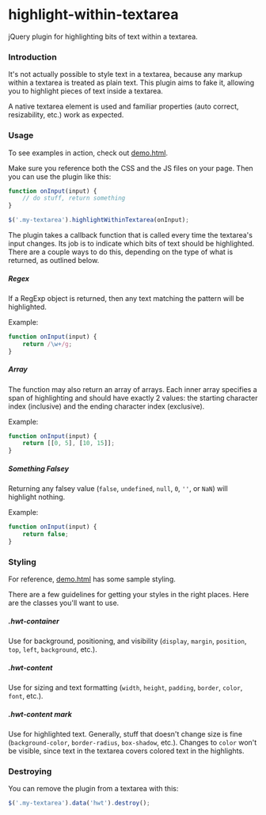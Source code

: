 # highlight-within-textarea
jQuery plugin for highlighting bits of text within a textarea.

### Introduction

It's not actually possible to style text in a textarea, because any markup within a textarea is treated as plain text. This plugin aims to fake it, allowing you to highlight pieces of text inside a textarea.

A native textarea element is used and familiar properties (auto correct, resizability, etc.) work as expected.

### Usage

To see examples in action, check out [demo.html](https://github.com/lonekorean/highlight-within-textarea/blob/master/demo.html).

Make sure you reference both the CSS and the JS files on your page. Then you can use the plugin like this:

```javascript
function onInput(input) {
	// do stuff, return something
}

$('.my-textarea').highlightWithinTextarea(onInput);
```
The plugin takes a callback function that is called every time the textarea's input changes. Its job is to indicate which bits of text should be highlighted. There are a couple ways to do this, depending on the type of what is returned, as outlined below.

##### Regex

If a RegExp object is returned, then any text matching the pattern will be highlighted.

Example:

```javascript
function onInput(input) {
	return /\w+/g;
}
```

##### Array

The function may also return an array of arrays. Each inner array specifies a span of highlighting and should have exactly 2 values: the starting character index (inclusive) and the ending character index (exclusive).

Example:

```javascript
function onInput(input) {
	return [[0, 5], [10, 15]];
}
```

##### Something Falsey

Returning any falsey value (`false`, `undefined`, `null`, `0`, `''`, or `NaN`) will highlight nothing.

Example:

```javascript
function onInput(input) {
	return false;
}
```

### Styling

For reference, [demo.html](https://github.com/lonekorean/highlight-within-textarea/blob/master/demo.html) has some sample styling.

There are a few guidelines for getting your styles in the right places. Here are the classes you'll want to use.

##### .hwt-container

Use for background, positioning, and visibility (`display`, `margin`, `position`, `top`, `left`, `background`, etc.).

##### .hwt-content

Use for sizing and text formatting (`width`, `height`, `padding`, `border`, `color`, `font`, etc.).

##### .hwt-content mark

Use for highlighted text. Generally, stuff that doesn't change size is fine (`background-color`, `border-radius`, `box-shadow`, etc.). Changes to `color` won't be visible, since text in the textarea covers colored text in the highlights.

### Destroying

You can remove the plugin from a textarea with this:

```javascript
$('.my-textarea').data('hwt').destroy();
```
